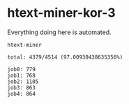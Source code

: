 # htext-miner-kor-3

Everything doing here is automated.

```
htext-miner

total: 4379/4514 (97.00930438635356%)

job0: 779
job1: 768
job2: 1105
job3: 863
job4: 864
```